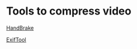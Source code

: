 <h1>Tools to compress video</h1>

[HandBrake](https://handbrake.fr/)

[ExifTool](https://exiftool.org/)
